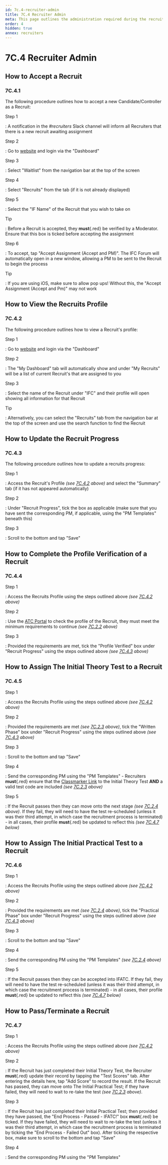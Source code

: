 ```yaml
---
id: 7c.4-recruiter-admin
title: 7C.4 Recruiter Admin
meta: This page outlines the administration required during the recruitment process.
order: 4
hidden: true
annex: recruiters
---
```


# 7C.4 Recruiter Admin



## How to Accept a Recruit



### 7C.4.1

The following procedure outlines how to accept a new Candidate/Controller as a Recruit:



Step 1

: A notification in the *#recruiters* Slack channel will inform all Recruiters that there is a new recruit awaiting assignment



Step 2

: Go to [website](https://if-atc.com) and login via the "Dashboard"



Step 3

: Select "Waitlist" from the navigation bar at the top of the screen



Step 4

: Select "Recruits" from the tab (if it is not already displayed)



Step 5

: Select the "IF Name" of the Recruit that you wish to take on



Tip

: Before a Recruit is accepted, they **must**{.red} be verified by a Moderator. Ensure that this box is ticked before accepting the assignment



Step 6

: To accept, tap "Accept Assignment (Accept and PM)". The IFC Forum will automatically open in a new window, allowing a PM to be sent to the Recruit to begin the process



Tip

: If you are using iOS, make sure to allow pop ups! Without this, the "Accept Assignment (Accept and Pm)" may not work



## How to View the Recruits Profile



### 7C.4.2 

The following procedure outlines how to view a Recruit's profile:



Step 1

: Go to [website](https://if-atc.com) and login via the "Dashboard"



Step 2

: The "My Dashboard" tab will automatically show and under "My Recruits" will be a list of current Recruit's that are assigned to you



Step 3

:  Select the name of the Recruit under "IFC" and their profile will open showing all information for that Recruit



Tip

: Alternatively, you can select the "Recruits" tab from the navigation bar at the top of the screen and use the search function to find the Recruit



## How to Update the Recruit Progress



### 7C.4.3

The following procedure outlines how to update a recruits progress:



Step 1

: Access the Recruit's Profile *(see [7C.4.2](/guide/atc-manual/7c.-recruiters/7c.4-website-documentation#7c.4.2) above)* and select the "Summary" tab (if it has not appeared automatically)



Step 2

: Under "Recruit Progress", tick the box as applicable (make sure that you have sent the corresponding PM, if applicable, using the "PM Templates" beneath this)



Step 3

: Scroll to the bottom and tap "Save"



## How to Complete the Profile Verification of a Recruit



### 7C.4.4

Step 1

: Access the Recruits Profile using the steps outlined above *(see [7C.4.2](/guide/atc-manual/7c.-recruiters/7c.4-website-documentation#7c.4.2) above)*



Step 2

: Use the [ATC Portal](http://infinite-flight-admin.cloudapp.net/mod-admin/login.aspx?redirect=~/mod-admin/mainpage.aspx) to check the profile of the Recruit, they must meet the minimum requirements to continue *(see [7C.2.2](/guide/atc-manual/7c.-recruiters/7c.2-local-process#7c.2.2) above)*



Step 3

: Provided the requirements are met, tick the "Profile Verified" box under "Recruit Progress" using the steps outlined above *(see [7C.4.3](/guide/atc-manual/7c.-recruiters/7c.4-website-documentation#7c.4.3) above)*



## How to Assign The Initial Theory Test to a Recruit



### 7C.4.5

Step 1

: Access the Recruits Profile using the steps outlined above *(see [7C.4.2](/guide/atc-manual/7c.-recruiters/7c.4-website-documentation#7c.4.2) above)*



Step 2

: Provided the requirements are met *(see [7C.2.3](/guide/atc-manual/7c.-recruiters/7c.2-local-process#7c.2.3) above)*, tick the "Written Phase" box under "Recruit Progress" using the steps outlined above *(see [7C.4.3](/guide/atc-manual/7c.-recruiters/7c.4-website-documentation#7c.4.3) above)*



Step 3

: Scroll to the bottom and tap "Save"



Step 4

: Send the corresponding PM using the "PM Templates" - Recruiters **must**{.red} ensure that the [Classmarker Link](https://www.classmarker.com/online-test/start/?quiz=x9v565cbee44cdad) to the Initial Theory Test **AND** a valid test code are included *(see [7C.2.3](/guide/atc-manual/7c.-recruiters/7c.2-local-process#7c.2.3) above)*



Step 5

: If the Recruit passes then they can move onto the next stage *(see [7C.2.4](/guide/atc-manual/7c.-recruiters/7c.2-local-process#7c.2.4) above)*. If they fail, they will need to have the test re-scheduled (unless it was their third attempt, in which case the recruitment process is terminated) - in all cases, their profile **must**{.red} be updated to reflect this *(see [7C.4.7](/guide/atc-manual/7c.-recruiters/7c.4-website-documentation#7c.4.7) below)*



## How to Assign The Initial Practical Test to a Recruit



### 7C.4.6

Step 1

: Access the Recruits Profile using the steps outlined above *(see [7C.4.2](/guide/atc-manual/7c.-recruiters/7c.4-website-documentation#7c.4.2) above)*



Step 2

: Provided the requirements are met *(see [7C.2.4](/guide/atc-manual/7c.-recruiters/7c.2-local-process#7c.2.4) above)*, tick the "Practical Phase" box under "Recruit Progress" using the steps outlined above *(see [7C.4.3](/guide/atc-manual/7c.-recruiters/7c.4-website-documentation#7c.4.3) above)*



Step 3

: Scroll to the bottom and tap "Save"



Step 4

: Send the corresponding PM using the "PM Templates" *(see [7C.2.4](/guide/atc-manual/7c.-recruiters/7c.2-local-process#7c.2.4) above)*



Step 5

: If the Recruit passes then they can be accepted into IFATC. If they fail, they will need to have the test re-scheduled (unless it was their third attempt, in which case the recruitment process is terminated) - in all cases, their profile **must**{.red} be updated to reflect this *(see [7C.4.7](/guide/atc-manual/7c.-recruiters/7c.4-website-documentation#7c.4.7) below)*



## How to Pass/Terminate a Recruit



### 7C.4.7

Step 1

: Access the Recruits Profile using the steps outlined above *(see [7C.4.2](/guide/atc-manual/7c.-recruiters/7c.4-website-documentation#7c.4.2) above)*



Step 2

: If the Recruit has just completed their Initial Theory Test, the Recruiter **must**{.red} update their record by tapping the "Test Scores" tab. After entering the details here, tap "Add Score" to record the result. If the Recruit has passed, they can move onto The Initial Practical Test; if they have failed, they will need to wait to re-take the test *(see [7C.2.3](/guide/atc-manual/7c.-recruiters/7c.2-local-process#7c.2.3) above)*. 



Step 3

: If the Recruit has just completed their Initial Practical Test; then provided they have passed, the "End Process - Passed - IFATC!" box **must**{.red} be ticked. If they have failed, they will need to wait to re-take the test (unless it was their third attempt, in which case the recruitment process is terminated by ticking the "End Process - Failed Out" box). After ticking the respective box, make sure to scroll to the bottom and tap "Save"



Step 4

: Send the corresponding PM using the "PM Templates"